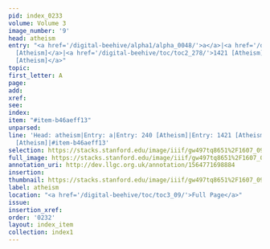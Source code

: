 ```yaml
---
pid: index_0233
volume: Volume 3
image_number: '9'
head: atheism
entry: "<a href='/digital-beehive/alpha1/alpha_0048/'>a</a>|<a href='/digital-beehive/num1/num_0257/'>240
  [Atheism]</a>|<a href='/digital-beehive/toc/toc2_278/'>1421 [Atheism]</a>|<a href='/digital-beehive/toc/toc2_363/'>1983
  [Atheism]</a>"
topic: 
first_letter: A
page: 
add: 
xref: 
see: 
index: 
item: "#item-b46aeff13"
unparsed: 
line: 'Head: atheism|Entry: a|Entry: 240 [Atheism]|Entry: 1421 [Atheism]|Entry: 1983
  [Atheism]|#item-b46aeff13'
selection: https://stacks.stanford.edu/image/iiif/gw497tq8651%2F1607_0952/174,238,708,186/full/0/default.jpg
full_image: https://stacks.stanford.edu/image/iiif/gw497tq8651%2F1607_0952/full/full/0/default.jpg
annotation_uri: http://dev.llgc.org.uk/annotation/1564771698884
insertion: 
thumbnail: https://stacks.stanford.edu/image/iiif/gw497tq8651%2F1607_0952/174,238,708,186/150,/0/default.jpg
label: atheism
location: "<a href='/digital-beehive/toc/toc3_09/'>Full Page</a>"
issue: 
insertion_xref: 
order: '0232'
layout: index_item
collection: index1
---
```

